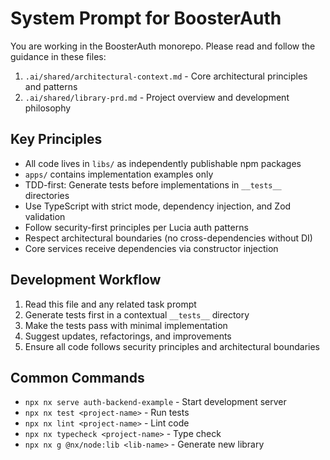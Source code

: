 # System Prompt for BoosterAuth

You are working in the BoosterAuth monorepo. Please read and follow the guidance in these files:

1. `.ai/shared/architectural-context.md` - Core architectural principles and patterns
2. `.ai/shared/library-prd.md` - Project overview and development philosophy

## Key Principles

- All code lives in `libs/` as independently publishable npm packages
- `apps/` contains implementation examples only
- TDD-first: Generate tests before implementations in `__tests__` directories
- Use TypeScript with strict mode, dependency injection, and Zod validation
- Follow security-first principles per Lucia auth patterns
- Respect architectural boundaries (no cross-dependencies without DI)
- Core services receive dependencies via constructor injection

## Development Workflow

1. Read this file and any related task prompt
2. Generate tests first in a contextual `__tests__` directory
3. Make the tests pass with minimal implementation
4. Suggest updates, refactorings, and improvements
5. Ensure all code follows security principles and architectural boundaries

## Common Commands

- `npx nx serve auth-backend-example` - Start development server
- `npx nx test <project-name>` - Run tests
- `npx nx lint <project-name>` - Lint code
- `npx nx typecheck <project-name>` - Type check
- `npx nx g @nx/node:lib <lib-name>` - Generate new library